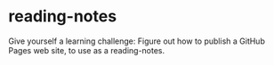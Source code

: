 # reading-notes
Give yourself a learning challenge: Figure out how to publish a GitHub Pages web site, to use as a reading-notes.
